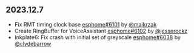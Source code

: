 ## 2023.12.7

- Fix RMT timing clock base [esphome#6101](https://github.com/esphome/esphome/pull/6101) by [@majkrzak](https://github.com/majkrzak)
- Create RingBuffer for VoiceAssistant [esphome#6102](https://github.com/esphome/esphome/pull/6102) by [@jesserockz](https://github.com/jesserockz)
- Inkplate6: Fix crash with initial set of greyscale [esphome#6038](https://github.com/esphome/esphome/pull/6038) by [@clydebarrow](https://github.com/clydebarrow)

